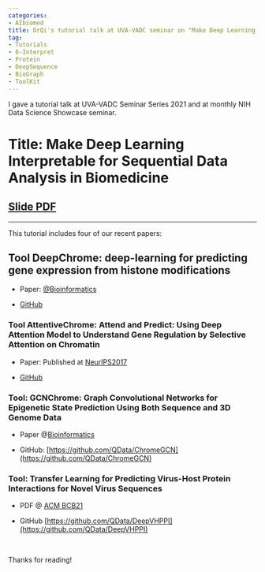 ```yaml
---
categories:
- AIbiomed
title: DrQi's tutorial talk at UVA-VADC seminar on "Make Deep Learning Interpretable for Sequential Data Analysis in Biomedicine" (Including our work on DeepChrome - AttentiveChrome - GCNChrome  - DeepMotif - DeepVHPPI - MotifTransformer)
tag:
- Tutorials 
- 6-Interpret
- Protein
- DeepSequence 
- BioGraph
- ToolKit
---
```


I gave a tutorial talk  at UVA-VADC Seminar Series 2021 and at monthly NIH Data Science Showcase seminar.  


# Title: Make Deep Learning Interpretable for Sequential Data Analysis in Biomedicine


## [Slide PDF]({{site.baseurl}}/talk/2021620-VADC-deepGenomics.pdf)


<hr>

This tutorial includes four of our recent papers: 

## Tool DeepChrome: deep-learning for predicting gene expression from histone modifications

- Paper:  [@Bioinformatics](https://academic.oup.com/bioinformatics/article-abstract/32/17/i639/2450757/DeepChrome-deep-learning-for-predicting-gene)

- [GitHub](https://github.com/QData/DeepChrome)


### Tool AttentiveChrome: Attend and Predict: Using Deep Attention Model to Understand Gene Regulation by Selective Attention on Chromatin

- Paper:  Published at [NeurIPS2017](https://papers.nips.cc/paper/7255-attend-and-predict-understanding-gene-regulation-by-selective-attention-on-chromatin.pdf)


- [GitHub](https://github.com/QData/AttentiveChrome)


### Tool: GCNChrome: Graph Convolutional Networks for Epigenetic State Prediction Using Both Sequence and 3D Genome Data


- Paper @[Bioinformatics](https://academic.oup.com/bioinformatics/article/36/Supplement_2/i659/6055904)


- GitHub: [https://github.com/QData/ChromeGCN](https://github.com/QData/ChromeGCN)


### Tool: Transfer Learning for Predicting Virus-Host Protein Interactions for Novel Virus Sequences


- PDF @ [ACM BCB21](https://www.biorxiv.org/content/10.1101/2020.12.14.422772v2)

- GitHub [https://github.com/QData/DeepVHPPI](https://github.com/QData/DeepVHPPI)



<br>


Thanks for reading!
